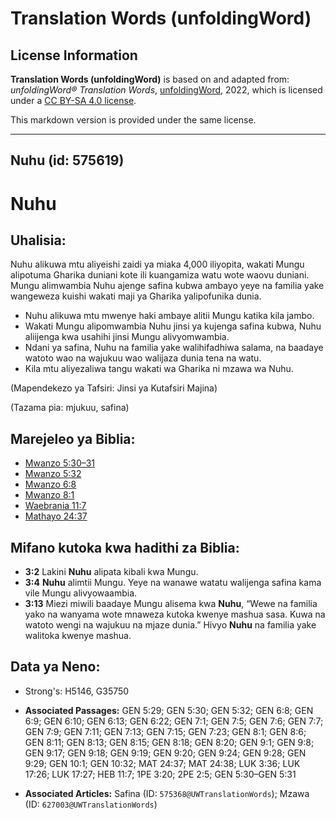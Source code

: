 # Translation Words (unfoldingWord)

## License Information

**Translation Words (unfoldingWord)** is based on and adapted from: _unfoldingWord® Translation Words_, [unfoldingWord](https://unfoldingword.org/utw), 2022, which is licensed under a [CC BY-SA 4.0 license](https://creativecommons.org/licenses/by-sa/4.0/legalcode.en).

This markdown version is provided under the same license.



--------------------------------

## Nuhu (id: 575619)

Nuhu
====

Uhalisia:
---------

Nuhu alikuwa mtu aliyeishi zaidi ya miaka 4,000 iliyopita, wakati Mungu alipotuma Gharika duniani kote ili kuangamiza watu wote waovu duniani. Mungu alimwambia Nuhu ajenge safina kubwa ambayo yeye na familia yake wangeweza kuishi wakati maji ya Gharika yalipofunika dunia.

* Nuhu alikuwa mtu mwenye haki ambaye alitii Mungu katika kila jambo.
* Wakati Mungu alipomwambia Nuhu jinsi ya kujenga safina kubwa, Nuhu aliijenga kwa usahihi jinsi Mungu alivyomwambia.
* Ndani ya safina, Nuhu na familia yake walihifadhiwa salama, na baadaye watoto wao na wajukuu wao walijaza dunia tena na watu.
* Kila mtu aliyezaliwa tangu wakati wa Gharika ni mzawa wa Nuhu.

(Mapendekezo ya Tafsiri: Jinsi ya Kutafsiri Majina)

(Tazama pia: mjukuu, safina)

Marejeleo ya Biblia:
--------------------

* [Mwanzo 5:30–31](https://ref.ly/Gen5:30-Gen5:31)
* [Mwanzo 5:32](https://ref.ly/Gen5:32)
* [Mwanzo 6:8](https://ref.ly/Gen6:8)
* [Mwanzo 8:1](https://ref.ly/Gen8:1)
* [Waebrania 11:7](https://ref.ly/Heb11:7)
* [Mathayo 24:37](https://ref.ly/Matt24:37)

Mifano kutoka kwa hadithi za Biblia:
------------------------------------

* **3:2** Lakini **Nuhu** alipata kibali kwa Mungu.
* **3:4** **Nuhu** alimtii Mungu. Yeye na wanawe watatu walijenga safina kama vile Mungu alivyowaambia.
* **3:13** Miezi miwili baadaye Mungu alisema kwa **Nuhu**, “Wewe na familia yako na wanyama wote mnaweza kutoka kwenye mashua sasa. Kuwa na watoto wengi na wajukuu na mjaze dunia.” Hivyo **Nuhu** na familia yake walitoka kwenye mashua.

Data ya Neno:
-------------

* Strong's: H5146, G35750

* **Associated Passages:** GEN 5:29; GEN 5:30; GEN 5:32; GEN 6:8; GEN 6:9; GEN 6:10; GEN 6:13; GEN 6:22; GEN 7:1; GEN 7:5; GEN 7:6; GEN 7:7; GEN 7:9; GEN 7:11; GEN 7:13; GEN 7:15; GEN 7:23; GEN 8:1; GEN 8:6; GEN 8:11; GEN 8:13; GEN 8:15; GEN 8:18; GEN 8:20; GEN 9:1; GEN 9:8; GEN 9:17; GEN 9:18; GEN 9:19; GEN 9:20; GEN 9:24; GEN 9:28; GEN 9:29; GEN 10:1; GEN 10:32; MAT 24:37; MAT 24:38; LUK 3:36; LUK 17:26; LUK 17:27; HEB 11:7; 1PE 3:20; 2PE 2:5; GEN 5:30–GEN 5:31
* **Associated Articles:** Safina (ID: `575368@UWTranslationWords`); Mzawa (ID: `627003@UWTranslationWords`)

